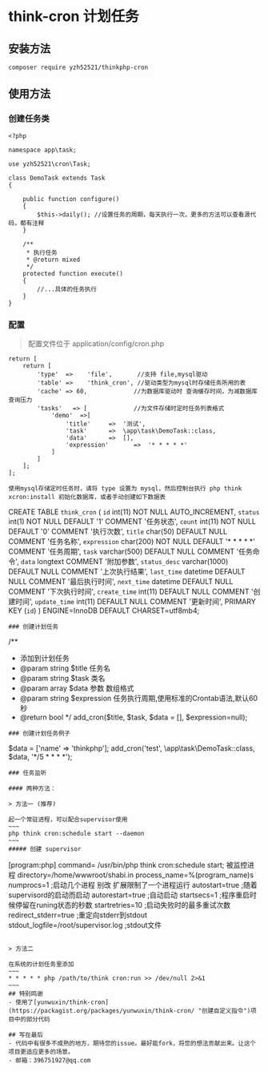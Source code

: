 # think-cron 计划任务

## 安装方法
```
composer require yzh52521/thinkphp-cron
```

## 使用方法

### 创建任务类

```
<?php

namespace app\task;

use yzh52521\cron\Task;

class DemoTask extends Task
{

    public function configure()
    {
        $this->daily(); //设置任务的周期，每天执行一次，更多的方法可以查看源代码，都有注释
    }

    /**
     * 执行任务
     * @return mixed
     */
    protected function execute()
    {
        //...具体的任务执行
    }
}

```

### 配置
> 配置文件位于 application/config/cron.php

```
return [
    return [
        'type'  =>    'file',       //支持 file,mysql驱动
        'table' =>    'think_cron', //驱动类型为mysql时存储任务所用的表
        'cache' => 60,             //为数据库驱动时 查询缓存时间，为减数据库查询压力
        'tasks'   => [             //为文件存储时定时任务列表格式
            'demo'  =>[
                'title'     =>  '测试',
                'task'      =>  \app\task\DemoTask::class,
                'data'      =>  [],
                'expression'       =>  '* * * * *'
            ]
        ]
    ];
];
```
```
使用mysql存储定时任务时，请将 type 设置为 mysql，然后控制台执行 php think xcron:install 初始化数据库，或者手动创建如下数据表
```
CREATE TABLE `think_cron` (
  `id` int(11) NOT NULL AUTO_INCREMENT,
  `status` int(1) NOT NULL DEFAULT '1' COMMENT '任务状态',
  `count` int(11) NOT NULL DEFAULT '0' COMMENT '执行次数',
  `title` char(50) DEFAULT NULL COMMENT '任务名称',
  `expression` char(200) NOT NULL DEFAULT '* * * * *' COMMENT '任务周期',
  `task` varchar(500) DEFAULT NULL COMMENT '任务命令',
  `data` longtext COMMENT '附加参数',
  `status_desc` varchar(1000) DEFAULT NULL COMMENT '上次执行结果',
  `last_time` datetime DEFAULT NULL COMMENT '最后执行时间',
  `next_time` datetime DEFAULT NULL COMMENT '下次执行时间',
  `create_time` int(11) DEFAULT NULL COMMENT '创建时间',
  `update_time` int(11) DEFAULT NULL COMMENT '更新时间',
  PRIMARY KEY (`id`)
) ENGINE=InnoDB DEFAULT CHARSET=utf8mb4;
```
### 创建计划任务
```
/**
 * 添加到计划任务
 * @param string $title 任务名
 * @param string $task  类名
 * @param array $data   参数 数组格式
 * @param string $expression 任务执行周期,使用标准的Crontab语法,默认60秒
 * @return bool
 */
 add_cron($title, $task, $data = [], $expression=null);
```
### 创建计划任务例子
```
$data = ['name' => 'thinkphp'];
add_cron('test', \app\task\DemoTask::class, $data, '*/5 * * * *');
```
### 任务监听

#### 两种方法：

> 方法一 (推荐)

起一个常驻进程，可以配合supervisor使用
~~~
php think cron:schedule start --daemon
~~~
##### 创建 supervisor 
```
[program:php]
command= /usr/bin/php think cron:schedule start; 被监控进程
directory=/home/wwwroot/shabi.in
process_name=%(program_name)s
numprocs=1 ;启动几个进程 别改 扩展限制了一个进程运行
autostart=true ;随着supervisord的启动而启动
autorestart=true ;自动启动
startsecs=1 ;程序重启时候停留在runing状态的秒数
startretries=10 ;启动失败时的最多重试次数
redirect_stderr=true ;重定向stderr到stdout
stdout_logfile=/root/supervisor.log ;stdout文件
```

> 方法二

在系统的计划任务里添加
~~~
* * * * * php /path/to/think cron:run >> /dev/null 2>&1
~~~
## 特别鸣谢
- 使用了[yunwuxin/think-cron](https://packagist.org/packages/yunwuxin/think-cron/ "创建自定义指令")项目中的部分代码

## 写在最后
- 代码中有很多不成熟的地方，期待您的issue。最好能fork，将您的想法贡献出来。让这个项目更适应更多的场景。
- 邮箱：396751927@qq.com
